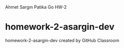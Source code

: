 Ahmet Sargın Patika Go HW-2

# homework-2-asargin-dev
homework-2-asargin-dev created by GitHub Classroom


